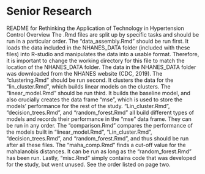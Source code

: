 # Senior Research
README for Rethinking the Application of Technology in Hypertension Control 
Overview 
The .Rmd files are split up by specific tasks and should be run in a particular order. The “data_assembly.Rmd” should be run first. It loads the data included in the NHANES_DATA folder (included with these files) into R-studio and manipulates the data into a usable format. Therefore, it is important to change the working directory for this file to match the location of the NHANES_DATA folder. The data in the NHANES_DATA folder was downloaded from the NHANES website (CDC, 2019). The “clustering.Rmd” should be run second. It clusters the data for the “lin_cluster.Rmd”, which builds linear models on the clusters. The “linear_model.Rmd” should be run third. It builds the baseline model, and also crucially creates the data frame “mse”, which is used to store the models’ performance for the rest of the study. “Lin_cluster.Rmd”, “decision_trees.Rmd”, and “random_forest.Rmd” all build different types of models and records their performance in the “mse” data frame. They can be run in any order. The “comparison.Rmd” compares the performance of the models built in “linear_model.Rmd”, “Lin_cluster.Rmd”, “decision_trees.Rmd”, and “random_forest.Rmd”, and thus should be run after all these files. The “maha_comp.Rmd” finds a cut-off value for the mahalanobis distances. It can be run as long as the “random_forest.Rmd” has been run. Lastly, “misc.Rmd” simply contains code that was developed for the study, but went unused. See the order listed on page two. 

